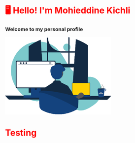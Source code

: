 # :desktop_computer: Hello! I'm Mohieddine Kichli

### Welcome to my personal profile 

<img src="https://github.com/mohieddine-kichli/mohieddine-kichli/blob/main/develop-web.gif" height="250">

<h1>Testing</h1>


<style>
  h1 {
    color: red
  }
  
  
</style>
